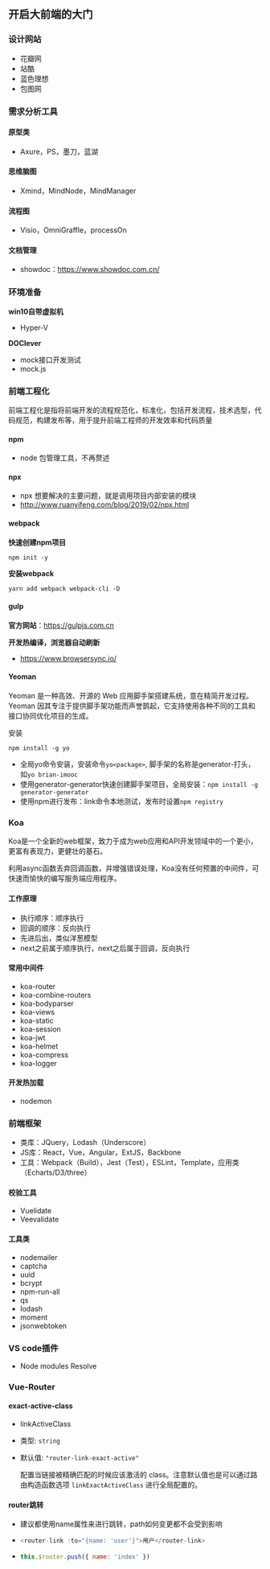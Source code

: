 ## 开启大前端的大门

### 设计网站

- 花瓣网
- 站酷
- 蓝色理想
- 包图网

### 需求分析工具

#### 原型类

- Axure，PS，墨刀，蓝湖

#### 思维脑图

- Xmind，MindNode，MindManager

#### 流程图

- Visio，OmniGraffle，processOn

#### 文档管理

- showdoc：https://www.showdoc.com.cn/

### 环境准备

**win10自带虚拟机**

- Hyper-V

**DOClever**

- mock接口开发测试
- mock.js

### 前端工程化

前端工程化是指将前端开发的流程规范化，标准化，包括开发流程，技术选型，代码规范，构建发布等，用于提升前端工程师的开发效率和代码质量

#### npm

- node 包管理工具，不再赘述

#### npx

- npx 想要解决的主要问题，就是调用项目内部安装的模块
- http://www.ruanyifeng.com/blog/2019/02/npx.html

#### webpack

**快速创建npm项目**

```shell script
npm init -y
```

**安装webpack**

```shell script
yarn add webpack webpack-cli -D
```

#### gulp

**官方网站**：https://gulpjs.com.cn

**开发热编译，浏览器自动刷新**

- https://www.browsersync.io/

#### Yeoman

Yeoman 是一种高效、开源的 Web 应用脚手架搭建系统，意在精简开发过程。Yeoman 因其专注于提供脚手架功能而声誉鹊起，它支持使用各种不同的工具和接口协同优化项目的生成。

安装

```shell script
npm install -g yo
```

- 全局yo命令安装，安装命令`yo<package>`, 脚手架的名称是generator-打头，如`yo brian-imooc`
- 使用generator-generator快速创建脚手架项目，全局安装：`npm install -g generator-generator`
- 使用npm进行发布：link命令本地测试，发布时设置`npm registry`

### Koa

Koa是一个全新的web框架，致力于成为web应用和API开发领域中的一个更小，更富有表现力，更健壮的基石。

利用async函数丢弃回调函数，并增强错误处理，Koa没有任何预置的中间件，可快速而愉快的编写服务端应用程序。

#### 工作原理

- 执行顺序：顺序执行
- 回调的顺序：反向执行
- 先进后出，类似洋葱模型
- next之前属于顺序执行，next之后属于回调，反向执行

#### 常用中间件

- koa-router
- koa-combine-routers
- koa-bodyparser
- koa-views
- koa-static
- koa-session
- koa-jwt
- koa-helmet
- koa-compress
- koa-logger

#### 开发热加载

- nodemon

### 前端框架

- 类库：JQuery，Lodash（Underscore）
- JS库：React，Vue，Angular，ExtJS，Backbone
- 工具：Webpack（Build），Jest（Test），ESLint，Template，应用类（Echarts/D3/three）

#### 校验工具

- Vuelidate
- Veevalidate

#### 工具类

- nodemailer
- captcha
- uuid
- bcrypt
- npm-run-all
- qs
- lodash
- moment
- jsonwebtoken

### VS code插件

- Node modules Resolve 

### Vue-Router

#### exact-active-class

- linkActiveClass 

- 类型: `string`

- 默认值: `"router-link-exact-active"`

  配置当链接被精确匹配的时候应该激活的 class。注意默认值也是可以通过路由构造函数选项 `linkExactActiveClass` 进行全局配置的。

#### router跳转

- 建议都使用name属性来进行跳转，path如何变更都不会受到影响

- ```javascript
  <router-link :to="{name: 'user'}">用户</router-link>
  ```

- ```javascript
  this.$router.push({ name: 'index' })
  ```